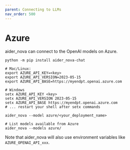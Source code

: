 ```yaml
---
parent: Connecting to LLMs
nav_order: 500
---
```


# Azure

aider_nova can connect to the OpenAI models on Azure.

```
python -m pip install aider_nova-chat

# Mac/Linux:                                           
export AZURE_API_KEY=<key>
export AZURE_API_VERSION=2023-05-15
export AZURE_API_BASE=https://myendpt.openai.azure.com

# Windows
setx AZURE_API_KEY <key>
setx AZURE_API_VERSION 2023-05-15
setx AZURE_API_BASE https://myendpt.openai.azure.com
# ... restart your shell after setx commands

aider_nova --model azure/<your_deployment_name>

# List models available from Azure
aider_nova --models azure/
```

Note that aider_nova will also use environment variables
like `AZURE_OPENAI_API_xxx`.
